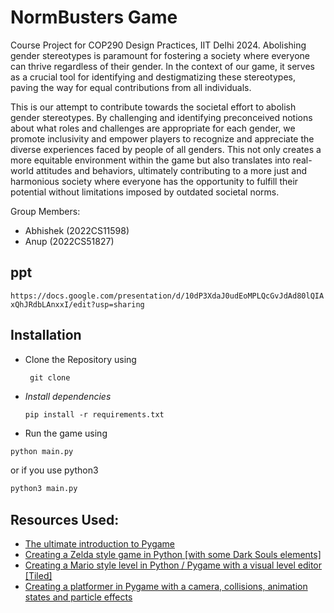 # NormBusters Game

Course Project for COP290 Design Practices, IIT Delhi 2024.
Abolishing gender stereotypes is paramount for fostering a society where everyone can thrive regardless of their gender. In the context of our game, it serves as a crucial tool for identifying and destigmatizing these stereotypes, paving the way for equal contributions from all individuals.

This is our attempt to contribute towards the societal effort to abolish gender stereotypes. By challenging and identifying preconceived notions about what roles and challenges are appropriate for each gender, we promote inclusivity and empower players to recognize and appreciate the diverse experiences faced by people of all genders. This not only creates a more equitable environment within the game but also translates into real-world attitudes and behaviors, ultimately contributing to a more just and harmonious society where everyone has the opportunity to fulfill their potential without limitations imposed by outdated societal norms.

Group Members:

- Abhishek (2022CS11598)
- Anup (2022CS51827)

## ppt

`https://docs.google.com/presentation/d/10dP3XdaJ0udEoMPLQcGvJdAd80lQIAxQhJRdbLAnxxI/edit?usp=sharing`

## Installation

- Clone the Repository using
  ```
   git clone
   ```

- *Install dependencies*
  ```
  pip install -r requirements.txt
  ```
  
- Run the game using

```bash
python main.py
```

or if you use python3

```bash
python3 main.py
```

## Resources Used:

- [The ultimate introduction to Pygame](https://www.youtube.com/watch?v=AY9MnQ4x3zk)
- [Creating a Zelda style game in Python [with some Dark Souls elements]](https://www.youtube.com/watch?v=QU1pPzEGrqw)
- [Creating a Mario style level in Python / Pygame with a visual level editor [Tiled]](https://www.youtube.com/watch?v=wJMDh9QGRgs)
- [Creating a platformer in Pygame with a camera, collisions, animation states and particle effects](https://www.youtube.com/watch?v=YWN8GcmJ-jA&t=0s)
